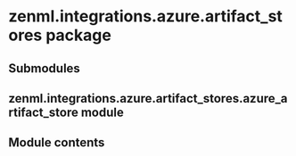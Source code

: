 # zenml.integrations.azure.artifact_stores package

## Submodules

## zenml.integrations.azure.artifact_stores.azure_artifact_store module

## Module contents
